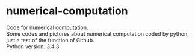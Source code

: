 # numerical-computation
Code for numerical computation.<br />
Some codes and pictures about numerical computation coded by python, just a test of the function of Github.<br />
Python version: 3.4.3
